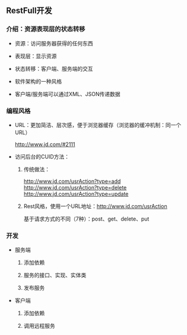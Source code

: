 ## RestFull开发

### 介绍：资源表现层的状态转移

  - 资源：访问服务器获得的任何东西
  
  - 表现层：显示资源
  
  - 状态转移：客户端、服务端的交互

  - 软件架构的一种风格
  
  - 客户端/服务端可以通过XML、JSON传递数据
  
### 编程风格

 - URL：更加简洁、层次感，便于浏览器缓存（浏览器的缓冲机制：同一个URL）
 
     http://www.jd.com/#2111
 
 - 访问后台的CUID方法：
 
    1. 传统做法：
    
        http://www.jd.com/usrAction?type=add
        http://www.jd.com/usrAction?type=delete
        http://www.jd.com/usrAction?type=update
        
    2. Rest风格，使用一个URL地址：http://www.jd.com/usrAction
    
        基于请求方式的不同（7种）：post、get、delete、put
        
###  开发

 - 服务端
 
   1. 添加依赖
  
   2. 服务的接口、实现、实体类
  
   3. 发布服务
   
 - 客户端
 
    1. 添加依赖
    
    2. 调用远程服务
 